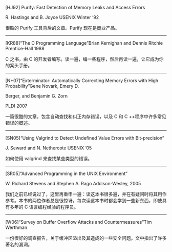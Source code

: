 [HJ92] Purify: Fast Detection of Memory Leaks and Access Errors

R. Hastings and B. Joyce USENIX Winter ’92

很酷的 Purify 工具背后的文章。Purify 现在是商业产品。

---

[KR88]“The C Programming Language”Brian Kernighan and Dennis Ritchie Prentice-Hall 1988

C 之书，由 C 的开发者编写。读一遍，编一些程序，然后再读一遍，让它成为你的案头手册。

---

[N+07]“Exterminator: Automatically Correcting Memory Errors with High Probability”Gene Novark, Emery D.

Berger, and Benjamin G. Zorn

PLDI 2007

一篇很酷的文章，包含自动查找和纠正内存错误，以及 C 和 C ++程序中许多常见错误的概述。

---

[SN05]“Using Valgrind to Detect Undefined Value Errors with Bit-precision”

J. Seward and N. Nethercote USENIX ’05

如何使用 valgrind 来查找某些类型的错误。

---

[SR05]“Advanced Programming in the UNIX Environment”

W. Richard Stevens and Stephen A. Rago Addison-Wesley, 2005

我们之前已经说过了，这里再重申一遍：读这本书很多遍，并在有疑问时将其用作参考。本书的两位作者总是很惊讶，每次读这本书时都会学到一些新东西，即使具有多年的 C 语言编程经验的程序员。

---

[W06]“Survey on Buffer Overflow Attacks and Countermeasures”Tim Werthman

一份很好的调查报告，关于缓冲区溢出及其造成的一些安全问题。文中指出了许多著名的漏洞。